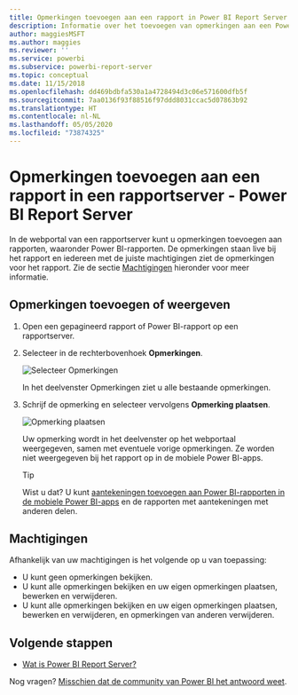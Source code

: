 ```yaml
---
title: Opmerkingen toevoegen aan een rapport in Power BI Report Server
description: Informatie over het toevoegen van opmerkingen aan een Power BI- of een gepagineerd rapport op een Power BI Report Server of SQL Server Reporting Services-rapportserver.
author: maggiesMSFT
ms.author: maggies
ms.reviewer: ''
ms.service: powerbi
ms.subservice: powerbi-report-server
ms.topic: conceptual
ms.date: 11/15/2018
ms.openlocfilehash: dd469bdbfa530a1a4728494d3c06e571600dfb5f
ms.sourcegitcommit: 7aa0136f93f88516f97ddd8031ccac5d07863b92
ms.translationtype: HT
ms.contentlocale: nl-NL
ms.lasthandoff: 05/05/2020
ms.locfileid: "73874325"
---
```

# <a name="add-comments-to-a-report-in-a-report-server---power-bi-report-server"></a>Opmerkingen toevoegen aan een rapport in een rapportserver - Power BI Report Server

In de webportal van een rapportserver kunt u opmerkingen toevoegen aan rapporten, waaronder Power BI-rapporten. De opmerkingen staan live bij het rapport en iedereen met de juiste machtigingen ziet de opmerkingen voor het rapport. Zie de sectie [Machtigingen](#permissions) hieronder voor meer informatie.

## <a name="add-or-view-comments"></a>Opmerkingen toevoegen of weergeven

1. Open een gepagineerd rapport of Power BI-rapport op een rapportserver.
2. Selecteer in de rechterbovenhoek **Opmerkingen**.

    ![Selecteer Opmerkingen](media/add-comments/report-server-web-portal-comments-button.png)

    In het deelvenster Opmerkingen ziet u alle bestaande opmerkingen.
3. Schrijf de opmerking en selecteer vervolgens **Opmerking plaatsen**.

    ![Opmerking plaatsen](media/add-comments/report-server-web-portal-comments-pane.png)

    Uw opmerking wordt in het deelvenster op het webportaal weergegeven, samen met eventuele vorige opmerkingen. Ze worden niet weergegeven bij het rapport op in de mobiele Power BI-apps.

   > [!TIP]
   > Wist u dat? U kunt [aantekeningen toevoegen aan Power BI-rapporten in de mobiele Power BI-apps](../consumer/mobile/mobile-annotate-and-share-a-tile-from-the-mobile-apps.md) en de rapporten met aantekeningen met anderen delen.

## <a name="permissions"></a>Machtigingen

Afhankelijk van uw machtigingen is het volgende op u van toepassing:

* U kunt geen opmerkingen bekijken.
* U kunt alle opmerkingen bekijken en uw eigen opmerkingen plaatsen, bewerken en verwijderen.
* U kunt alle opmerkingen bekijken en uw eigen opmerkingen plaatsen, bewerken en verwijderen, en opmerkingen van anderen verwijderen.

## <a name="next-steps"></a>Volgende stappen
* [Wat is Power BI Report Server?](get-started.md)  

Nog vragen? [Misschien dat de community van Power BI het antwoord weet](https://community.powerbi.com/).

